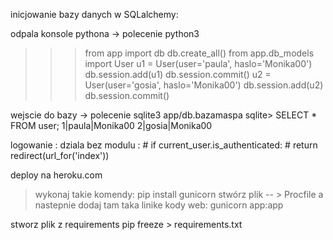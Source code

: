 inicjowanie bazy danych w SQLalchemy:

odpala konsole pythona -> polecenie python3
>>> from app import db
>>> db.create_all()
>>> from app.db_models import User
>>> u1 = User(user='paula', haslo='Monika00')
>>> db.session.add(u1)
>>> db.session.commit()
>>> u2 = User(user='gosia', haslo='Monika00')
>>> db.session.add(u2)
>>> db.session.commit()

wejscie do bazy -> polecenie
sqlite3 app/db.bazamaspa 
sqlite> SELECT * FROM user;
1|paula|Monika00
2|gosia|Monika00

logowanie : 
dziala bez modulu :
    # if current_user.is_authenticated:
    #     return redirect(url_for('index'))
<!-- nie wiem czemu  -->

deploy na heroku.com 

>wykonaj takie komendy:
pip install gunicorn
stwórz plik -- > Procfile
a nastepnie dodaj tam taka linike kody
web: gunicorn app:app

stworz plik z requirements
pip freeze > requirements.txt
